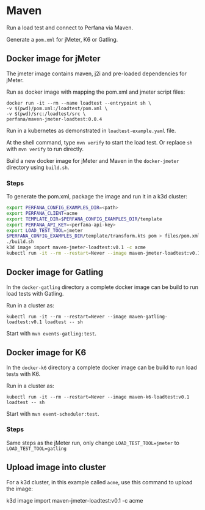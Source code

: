 # Maven

Run a load test and connect to Perfana via Maven.

Generate a `pom.xml` for jMeter, K6 or Gatling.

## Docker image for jMeter

The jmeter image contains maven, j2i and pre-loaded dependencies for jMeter.

Run as docker image with mapping the pom.xml and jmeter script files:

    docker run -it --rm --name loadtest --entrypoint sh \
    -v $(pwd)/pom.xml:/loadtest/pom.xml \
    -v $(pwd)/src:/loadtest/src \
    perfana/maven-jmeter-loadtest:0.0.4

Run in a kubernetes as demonstrated in `loadtest-example.yaml` file.

At the shell command, type `mvn verify` to start the load test.
Or replace `sh` with `mvn verify` to run directly.

Build a new docker image for jMeter and Maven in the `docker-jmeter` directory using `build.sh`.

### Steps

To generate the pom.xml, package the image and run it in a k3d cluster:

```sh
export PERFANA_CONFIG_EXAMPLES_DIR=<path>
export PERFANA_CLIENT=acme
export TEMPLATE_DIR=$PERFANA_CONFIG_EXAMPLES_DIR/template
export PERFANA_API_KEY=<perfana-api-key>
export LOAD_TEST_TOOL=jmeter
$PERFANA_CONFIG_EXAMPLES_DIR/template/transform.kts pom > files/pom.xml
./build.sh
k3d image import maven-jmeter-loadtest:v0.1 -c acme
kubectl run -it --rm --restart=Never --image maven-jmeter-loadtest:v0.1 loadtest -- mvn verify
```

## Docker image for Gatling

In the `docker-gatling` directory a complete docker image can be build to run load tests with
Gatling.

Run in a cluster as:

    kubectl run -it --rm --restart=Never --image maven-gatling-loadtest:v0.1 loadtest -- sh

Start with `mvn events-gatling:test`.

## Docker image for K6

In the `docker-k6` directory a complete docker image can be build to run load tests with
K6.

Run in a cluster as:

    kubectl run -it --rm --restart=Never --image maven-k6-loadtest:v0.1 loadtest -- sh

Start with `mvn event-scheduler:test`.

### Steps

Same steps as the jMeter run, only change `LOAD_TEST_TOOL=jmeter` to `LOAD_TEST_TOOL=gatling`

## Upload image into cluster

For a k3d cluster, in this example called `acme`, use this command to upload the image:

   k3d image import maven-jmeter-loadtest:v0.1 -c acme
